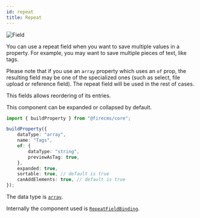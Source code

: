 ```yaml
---
id: repeat
title: Repeat
---
```


![Field](/img/fields/Repeat.png)

You can use a repeat field when you want to save multiple values in a property.
For example, you may want to save multiple pieces of text, like tags.

Please note that if you use an `array` property which uses an `of` prop, the
resulting field may be one of the specialized ones (such as select, file
upload or reference field). The repeat field will be used in the rest of cases.

This fields allows reordering of its entries.

This component can be expanded or collapsed by default.

```typescript jsx
import { buildProperty } from "@firecms/core";

buildProperty({
    dataType: "array",
    name: "Tags",
    of: {
        dataType: "string",
        previewAsTag: true,
    },
    expanded: true,
    sortable: true, // default is true
    canAddElements: true, // default is true
});
```

The data type is [`array`](../config/array).

Internally the component used
is [`RepeatFieldBinding`](../../api/functions/RepeatFieldBinding).
